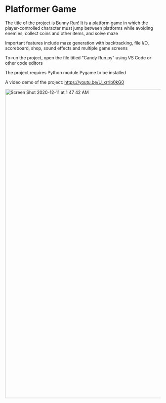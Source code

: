 # Platformer Game

The title of the project is Bunny Run! It is a platform game in which the player-controlled character must jump between platforms while avoiding enemies, collect coins and other items, and solve maze

Important features include maze generation with backtracking, file I/O, scoreboard, shop, sound effects and multiple game screens

To run the project, open the file titled "Candy Run.py" using VS Code or other code editors

The project requires Python module Pygame to be installed

A video demo of the project: https://youtu.be/U_xrrlb0kG0

<img width="1000" alt="Screen Shot 2020-12-11 at 1 47 42 AM" src="https://user-images.githubusercontent.com/63748439/101872509-5dfb3280-3b53-11eb-844a-6a451df583a2.png">


